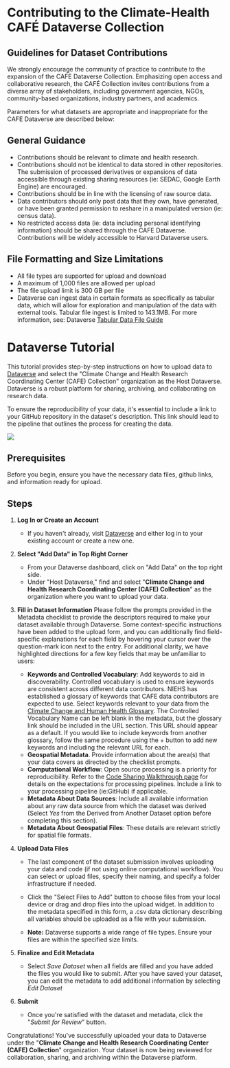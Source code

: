 # Contributing to the Climate-Health CAFÉ Dataverse Collection

## Guidelines for Dataset Contributions

We strongly encourage the community of practice to contribute to the expansion of the CAFE Dataverse Collection. Emphasizing open access and collaborative research, the CAFÉ Collection invites contributions from a diverse array of stakeholders, including government agencies, NGOs, community-based organizations, industry partners, and academics. 

Parameters for what datasets are appropriate and inappropriate for the CAFE Dataverse are described below:

## General Guidance

- Contributions should be relevant to climate and health research.
- Contributions should not be identical to data stored in other repositories. The submission of processed derivatives or expansions of data accessible through existing sharing resources (ie: SEDAC, Google Earth Engine) are encouraged.
- Contributions should be in line with the licensing of raw source data.
- Data contributors should only post data that they own, have generated, or have been granted permission to reshare in a manipulated version (ie: census data).
- No restricted access data (ie: data including personal identifying information) should be shared through the CAFE Dataverse. Contributions will be widely accessible to Harvard Dataverse users.

## File Formatting and Size Limitations
- All file types are supported for upload and download
- A maximum of 1,000 files are allowed per upload
- The file upload limit is 300 GB per file
- Dataverse can ingest data in certain formats as specifically as tabular data, which will allow for exploration and manipulation of the data with external tools. Tabular file ingest is limited to 143.1MB. For more information, see: Dataverse [Tabular Data File Guide](https://guides.dataverse.org/en/6.1/user/dataset-management.html#tabular-data-files) 

# Dataverse Tutorial
This tutorial provides step-by-step instructions on how to upload data to [Dataverse](https://dataverse.harvard.edu/) and select the "Climate Change and Health Research Coordinating Center (CAFE) Collection" organization as the Host Dataverse. Dataverse is a robust platform for sharing, archiving, and collaborating on research data.

To ensure the reproducibility of your data, it's essential to include a link to your GitHub repository in the dataset's description. This link should lead to the pipeline that outlines the process for creating the data. 

![](./imgs/dataverse.png)

## Prerequisites

Before you begin, ensure you have the necessary data files, github links, and information ready for upload.

## Steps

1. **Log In or Create an Account**

   - If you haven't already, visit [Dataverse](https://dataverse.harvard.edu/) and either log in to your existing account or create a new one.

2. **Select "Add Data" in Top Right Corner**

   - From your Dataverse dashboard, click on "Add Data" on the top right side.
   - Under "Host Dataverse," find and select "**Climate Change and Health Research Coordinating Center (CAFE) Collection**" as the organization where you want to upload your data.

3. **Fill in Dataset Information**
Please follow the prompts provided in the Metadata checklist to provide the descriptors required to make your dataset available through Dataverse. Some context-specific instructions have been added to the upload form, and you can additionally find field-specific explanations for each field by hovering your cursor over the question-mark icon next to the entry.
For additional clarity, we have highlighted directions for a few key fields that may be unfamiliar to users:
   -   **Keywords and Controlled Vocabulary**: Add keywords to aid in discoverability. Controlled vocabulary is used to ensure keywords are consistent across different data contributors. NIEHS has established a glossary of keywords that CAFE data contributors are expected to use. Select keywords relevant to your data from the [Climate Change and Human Health Glossary](https://tools.niehs.nih.gov/cchhglossary/). The Controlled Vocabulary Name can be left blank in the metadata, but the glossary link should be included in the URL section. This URL should appear as a default. If you would like to include keywords from another glossary, follow the same procedure using the + button to add new keywords and including the relevant URL for each.
   -   **Geospatial Metadata**. Provide information about the area(s) that your data covers as directed by the checklist prompts.
   -   **Computational Workflow**: Open source processing is a priority for reproducibility. Refer to the [Code Sharing Walkthrough page](https://climate-cafe.github.io/code_sharing_workflow.html) for details on the expectations for processing pipelines. Include a link to your processing pipeline (ie:GitHub) if applicable.
   -   **Metadata About Data Sources**: Include all available information about any raw data source from which the dataset was derived (Select *Yes* from the Derived from Another Dataset option before completing this section).
   -   **Metadata About Geospatial Files**: These details are relevant strictly for spatial file formats. 

4. **Upload Data Files**

   - The last component of the dataset submission involves uploading your data and code (if not using online computational workflow). You can select or upload files, specify their naming, and specify a folder infrastructure if needed. 
   - Click the "Select Files to Add" button to choose files from your local device or drag and drop files into the upload widget. In addition to the metadata specified in this form, a .csv data dictionary describing all variables should be uploaded as a file with your submission.

   - **Note:** Dataverse supports a wide range of file types. Ensure your files are within the specified size limits.

6. **Finalize and Edit Metadata**

   - Select *Save Dataset* when all fields are filled and you have added the files you would like to submit. After you have saved your dataset, you can edit the metadata to add additional information by selecting *Edit Dataset*
     
7. **Submit**

   - Once you're satisfied with the dataset and metadata, click the "*Submit for Review*" button.

Congratulations! You've successfully uploaded your data to Dataverse under the "**Climate Change and Health Research Coordinating Center (CAFE) Collection**" organization. Your dataset is now being reviewed for collaboration, sharing, and archiving within the Dataverse platform.
